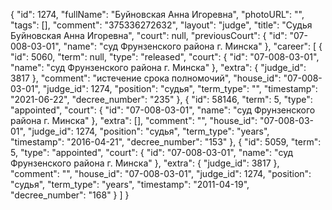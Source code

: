{
    "id": 1274,
    "fullName": "Буйновская Анна Игоревна",
    "photoURL": "",
    "tags": [],
    "comment": "375336272632",
    "layout": "judge",
    "title": "Судья Буйновская Анна Игоревна",
    "court": null,
    "previousCourt": {
        "id": "07-008-03-01",
        "name": "суд Фрунзенского района г. Минска"
    },
    "career": [
        {
            "id": 5060,
            "term": null,
            "type": "released",
            "court": {
                "id": "07-008-03-01",
                "name": "суд Фрунзенского района г. Минска"
            },
            "extra": {
                "judge_id": 3817
            },
            "comment": "истечение срока полномочий",
            "house_id": "07-008-03-01",
            "judge_id": 1274,
            "position": "судья",
            "term_type": "",
            "timestamp": "2021-06-22",
            "decree_number": "235"
        },
        {
            "id": 58146,
            "term": 5,
            "type": "appointed",
            "court": {
                "id": "07-008-03-01",
                "name": "суд Фрунзенского района г. Минска"
            },
            "extra": [],
            "comment": "",
            "house_id": "07-008-03-01",
            "judge_id": 1274,
            "position": "судья",
            "term_type": "years",
            "timestamp": "2016-04-21",
            "decree_number": "153"
        },
        {
            "id": 5059,
            "term": 5,
            "type": "appointed",
            "court": {
                "id": "07-008-03-01",
                "name": "суд Фрунзенского района г. Минска"
            },
            "extra": {
                "judge_id": 3817
            },
            "comment": "",
            "house_id": "07-008-03-01",
            "judge_id": 1274,
            "position": "судья",
            "term_type": "years",
            "timestamp": "2011-04-19",
            "decree_number": "168"
        }
    ]
}